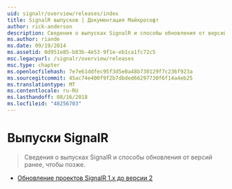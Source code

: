 ```yaml
---
uid: signalr/overview/releases/index
title: SignalR выпусков | Документация Майкрософт
author: rick-anderson
description: Сведения о выпусках SignalR и способы обновления от версий ранее, чтобы позже.
ms.author: riande
ms.date: 09/19/2014
ms.assetid: 0d951e85-b83b-4e53-9f1e-eb1ca1fc72c5
msc.legacyurl: /signalr/overview/releases
msc.type: chapter
ms.openlocfilehash: 7e7e61ddfec95f3d5e0a48b730129f7c236f923a
ms.sourcegitcommit: 45ac74e400f9f2b7dbded66297730f6f14a4eb25
ms.translationtype: MT
ms.contentlocale: ru-RU
ms.lasthandoff: 08/16/2018
ms.locfileid: "48256703"
---
```

<a name="signalr-releases"></a>Выпуски SignalR
====================
> Сведения о выпусках SignalR и способы обновления от версий ранее, чтобы позже.


- [Обновление проектов SignalR 1.x до версии 2](upgrading-signalr-1x-projects-to-20.md)
